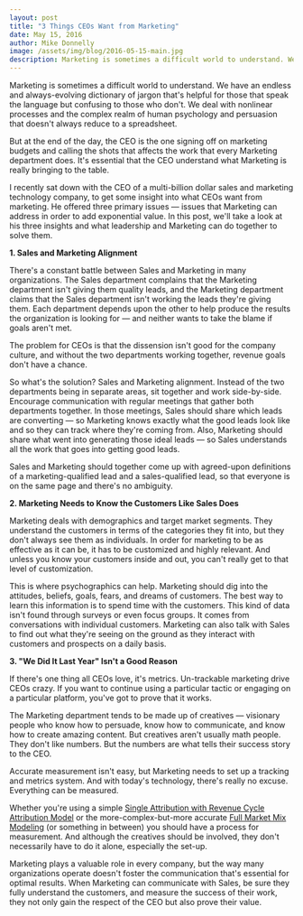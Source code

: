 ```yaml
---
layout: post
title: "3 Things CEOs Want from Marketing"
date: May 15, 2016
author: Mike Donnelly
image: /assets/img/blog/2016-05-15-main.jpg
description: Marketing is sometimes a difficult world to understand. We have an endless and always-evolving dictionary of jargon that&apos;s helpful for those that speak the language but confusing to those who don&apos;t. We deal with nonlinear processes and the complex realm of human psychology and persuasion that doesn&apos;t always reduce to a spreadsheet.
---
```


<p>Marketing is sometimes a difficult world to understand. We have an endless and always-evolving dictionary of jargon that&apos;s helpful for those that speak the language but confusing to those who don&apos;t. We deal with nonlinear processes and the complex realm of human psychology and persuasion that doesn&apos;t always reduce to a spreadsheet.</p>
<p>But at the end of the day, the CEO is the one signing off on marketing budgets and calling the shots that affects the work that every Marketing department does. It&apos;s essential that the CEO understand what Marketing is really bringing to the table.</p>
<p>I recently sat down with the CEO of a multi-billion dollar sales and marketing technology company, to get some insight into what CEOs want from marketing. He offered three primary issues — issues that Marketing can address in order to add exponential value. In this post, we&apos;ll take a look at his three insights and what leadership and Marketing can do together to solve them.</p>
<p><strong>1. Sales and Marketing Alignment</strong></p>
<p>There&apos;s a constant battle between Sales and Marketing in many organizations. The Sales department complains that the Marketing department isn&apos;t giving them quality leads, and the Marketing department claims that the Sales department isn&apos;t working the leads they&apos;re giving them. Each department depends upon the other to help produce the results the organization is looking for — and neither wants to take the blame if goals aren&apos;t met.</p>
<p>The problem for CEOs is that the dissension isn&apos;t good for the company culture, and without the two departments working together, revenue goals don&apos;t have a chance.</p>
<p>So what&apos;s the solution? Sales and Marketing alignment. Instead of the two departments being in separate areas, sit together and work side-by-side. Encourage communication with regular meetings that gather both departments together. In those meetings, Sales should share which leads are converting — so Marketing knows exactly what the good leads look like and so they can track where they&apos;re coming from. Also, Marketing should share what went into generating those ideal leads — so Sales understands all the work that goes into getting good leads.</p>
<p>Sales and Marketing should together come up with agreed-upon definitions of a marketing-qualified lead and a sales-qualified lead, so that everyone is on the same page and there&apos;s no ambiguity.</p>
<p><strong>2. Marketing Needs to Know the Customers Like Sales Does</strong></p>
<p>Marketing deals with demographics and target market segments. They understand the customers in terms of the categories they fit into, but they don&apos;t always see them as individuals. In order for marketing to be as effective as it can be, it has to be customized and highly relevant. And unless you know your customers inside and out, you can&apos;t really get to that level of customization.</p>
<p>This is where psychographics can help. Marketing should dig into the attitudes, beliefs, goals, fears, and dreams of customers. The best way to learn this information is to spend time with the customers. This kind of data isn&apos;t found through surveys or even focus groups. It comes from conversations with individual customers. Marketing can also talk with Sales to find out what they&apos;re seeing on the ground as they interact with customers and prospects on a daily basis.</p>
<p><strong>3. &quot;We Did It Last Year&quot; Isn&apos;t a Good Reason</strong></p>
<p>If there&apos;s one thing all CEOs love, it&apos;s metrics. Un-trackable marketing drive CEOs crazy. If you want to continue using a particular tactic or engaging on a particular platform, you&apos;ve got to prove that it works.</p>
<p>The Marketing department tends to be made up of creatives — visionary people who know how to persuade, know how to communicate, and know how to create amazing content. But creatives aren&apos;t usually math people. They don&apos;t like numbers. But the numbers are what tells their success story to the CEO.</p>
<p>Accurate measurement isn&apos;t easy, but Marketing needs to set up a tracking and metrics system. And with today&apos;s technology, there&apos;s really no excuse. Everything can be measured.</p>
<p>Whether you&apos;re using a simple <a href="http://blog.marketo.com/2013/03/how-to-measure-the-roi-of-your-marketing-programs.html" target="_blank">Single Attribution with Revenue Cycle Attribution Model</a> or the more-complex-but-more accurate <a href="http://www.nielsen.com/us/en/insights/reports/2014/marketing-mix-modeling-what-marketers-need-to-know.html" target="_blank">Full Market Mix Modeling</a> (or something in between) you should have a process for measurement. And although the creatives should be involved, they don&apos;t necessarily have to do it alone, especially the set-up.</p>
<p>Marketing plays a valuable role in every company, but the way many organizations operate doesn&apos;t foster the communication that&apos;s essential for optimal results. When Marketing can communicate with Sales, be sure they fully understand the customers, and measure the success of their work, they not only gain the respect of the CEO but also prove their value.</p>
 
 

